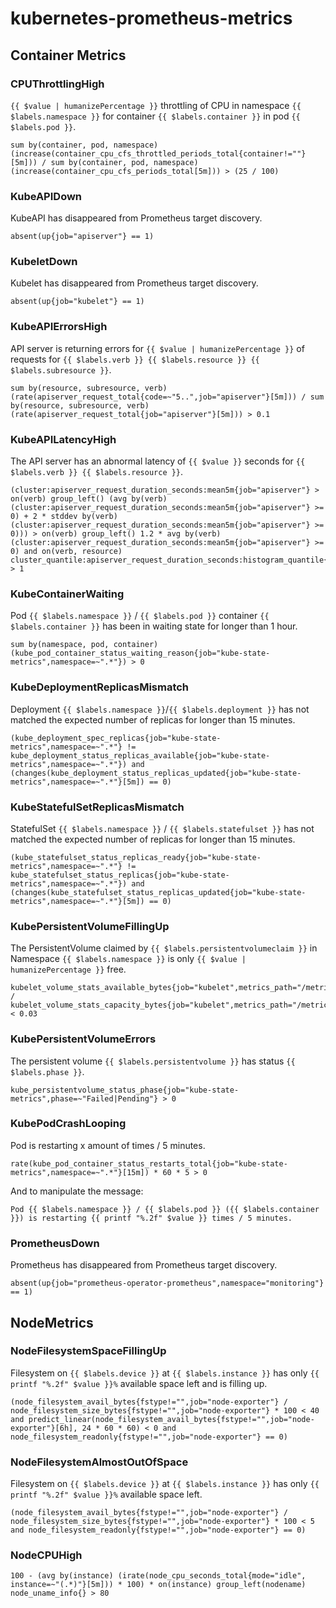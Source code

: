 # kubernetes-prometheus-metrics

## Container Metrics

### CPUThrottlingHigh

`{{ $value | humanizePercentage }}` throttling of CPU in namespace `{{ $labels.namespace }}` for container `{{ $labels.container }}` in pod `{{ $labels.pod }}`.

```
sum by(container, pod, namespace) (increase(container_cpu_cfs_throttled_periods_total{container!=""}[5m])) / sum by(container, pod, namespace) (increase(container_cpu_cfs_periods_total[5m])) > (25 / 100)
```

### KubeAPIDown

KubeAPI has disappeared from Prometheus target discovery.

```
absent(up{job="apiserver"} == 1)
```

### KubeletDown

Kubelet has disappeared from Prometheus target discovery.

```
absent(up{job="kubelet"} == 1)
```

### KubeAPIErrorsHigh

API server is returning errors for `{{ $value | humanizePercentage }}` of requests for `{{ $labels.verb }} {{ $labels.resource }} {{ $labels.subresource }}`.

```
sum by(resource, subresource, verb) (rate(apiserver_request_total{code=~"5..",job="apiserver"}[5m])) / sum by(resource, subresource, verb) (rate(apiserver_request_total{job="apiserver"}[5m])) > 0.1
```

### KubeAPILatencyHigh

The API server has an abnormal latency of `{{ $value }}` seconds for `{{ $labels.verb }} {{ $labels.resource }}`.

```
(cluster:apiserver_request_duration_seconds:mean5m{job="apiserver"} > on(verb) group_left() (avg by(verb) (cluster:apiserver_request_duration_seconds:mean5m{job="apiserver"} >= 0) + 2 * stddev by(verb) (cluster:apiserver_request_duration_seconds:mean5m{job="apiserver"} >= 0))) > on(verb) group_left() 1.2 * avg by(verb) (cluster:apiserver_request_duration_seconds:mean5m{job="apiserver"} >= 0) and on(verb, resource) cluster_quantile:apiserver_request_duration_seconds:histogram_quantile{job="apiserver",quantile="0.99"} > 1
```

### KubeContainerWaiting

Pod `{{ $labels.namespace }}` / `{{ $labels.pod }}` container `{{ $labels.container }}` has been in waiting state for longer than 1 hour.

```
sum by(namespace, pod, container) (kube_pod_container_status_waiting_reason{job="kube-state-metrics",namespace=~".*"}) > 0
```

### KubeDeploymentReplicasMismatch

Deployment `{{ $labels.namespace }}`/`{{ $labels.deployment }}` has not matched the expected number of replicas for longer than 15 minutes.

```
(kube_deployment_spec_replicas{job="kube-state-metrics",namespace=~".*"} != kube_deployment_status_replicas_available{job="kube-state-metrics",namespace=~".*"}) and (changes(kube_deployment_status_replicas_updated{job="kube-state-metrics",namespace=~".*"}[5m]) == 0)
```

### KubeStatefulSetReplicasMismatch

StatefulSet `{{ $labels.namespace }}` / `{{ $labels.statefulset }}` has not matched the expected number of replicas for longer than 15 minutes.

```
(kube_statefulset_status_replicas_ready{job="kube-state-metrics",namespace=~".*"} != kube_statefulset_status_replicas{job="kube-state-metrics",namespace=~".*"}) and (changes(kube_statefulset_status_replicas_updated{job="kube-state-metrics",namespace=~".*"}[5m]) == 0)
```

### KubePersistentVolumeFillingUp

The PersistentVolume claimed by `{{ $labels.persistentvolumeclaim }}` in Namespace `{{ $labels.namespace }}` is only `{{ $value | humanizePercentage }}` free.

```
kubelet_volume_stats_available_bytes{job="kubelet",metrics_path="/metrics",namespace=~".*"} / kubelet_volume_stats_capacity_bytes{job="kubelet",metrics_path="/metrics",namespace=~".*"} < 0.03
```

### KubePersistentVolumeErrors

The persistent volume `{{ $labels.persistentvolume }}` has status `{{ $labels.phase }}`.

```
kube_persistentvolume_status_phase{job="kube-state-metrics",phase=~"Failed|Pending"} > 0
```

### KubePodCrashLooping

Pod is restarting x amount of times / 5 minutes.

```
rate(kube_pod_container_status_restarts_total{job="kube-state-metrics",namespace=~".*"}[15m]) * 60 * 5 > 0
```

And to manipulate the message:

```
Pod {{ $labels.namespace }} / {{ $labels.pod }} ({{ $labels.container }}) is restarting {{ printf "%.2f" $value }} times / 5 minutes.
```

### PrometheusDown

Prometheus has disappeared from Prometheus target discovery.

```
absent(up{job="prometheus-operator-prometheus",namespace="monitoring"} == 1)
```

## NodeMetrics

### NodeFilesystemSpaceFillingUp

Filesystem on `{{ $labels.device }}` at `{{ $labels.instance }}` has only `{{ printf "%.2f" $value }}%` available space left and is filling up.

```
(node_filesystem_avail_bytes{fstype!="",job="node-exporter"} / node_filesystem_size_bytes{fstype!="",job="node-exporter"} * 100 < 40 and predict_linear(node_filesystem_avail_bytes{fstype!="",job="node-exporter"}[6h], 24 * 60 * 60) < 0 and node_filesystem_readonly{fstype!="",job="node-exporter"} == 0)
```

### NodeFilesystemAlmostOutOfSpace

Filesystem on `{{ $labels.device }}` at `{{ $labels.instance }}` has only `{{ printf "%.2f" $value }}%` available space left.

```
(node_filesystem_avail_bytes{fstype!="",job="node-exporter"} / node_filesystem_size_bytes{fstype!="",job="node-exporter"} * 100 < 5 and node_filesystem_readonly{fstype!="",job="node-exporter"} == 0)
```

### NodeCPUHigh

```
100 - (avg by(instance) (irate(node_cpu_seconds_total{mode="idle", instance=~"(.*)"}[5m])) * 100) * on(instance) group_left(nodename) node_uname_info{} > 80
```

